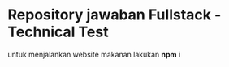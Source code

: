 # Repository jawaban Fullstack - Technical Test

untuk menjalankan website makanan lakukan **npm i**
